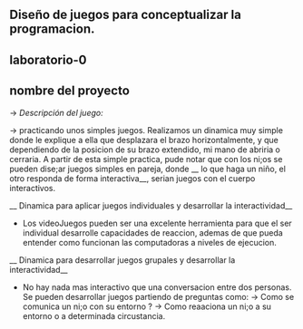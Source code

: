 ## Diseño de juegos para conceptualizar la programacion.

## laboratorio-0

## nombre del proyecto

-> _Descripción del juego:_ 

-> practicando unos simples juegos. Realizamos un dinamica muy simple donde le explique a ella que desplazara el brazo horizontalmente, y que dependiendo de la posicion de su brazo extendido, mi mano de abriria o cerraria.
A partir de esta simple practica, pude notar que con los ni;os se pueden dise;ar juegos simples en pareja, donde __ lo que haga un niño, el otro responda de forma interactiva__, serian juegos con el cuerpo interactivos.

__ Dinamica para aplicar juegos individuales y desarrollar la interactividad__
* Los videoJuegos pueden ser una excelente herramienta para que el ser individual desarrolle capacidades de reaccion, ademas de que pueda entender como funcionan las computadoras a niveles de ejecucion.

__ Dinamica para desarrollar juegos grupales y desarrollar la interactividad__

* No hay nada mas interactivo que una conversacion entre dos personas. Se pueden desarrollar juegos partiendo de preguntas como:
-> Como se comunica un ni;o con su entorno ?
-> Como reaaciona un ni;o a su entorno o a determinada circustancia.





